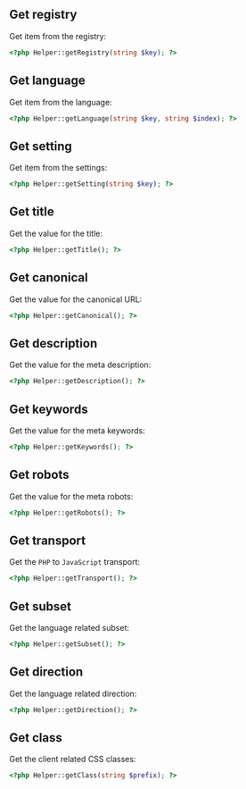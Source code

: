 Get registry
------------

Get item from the registry:

```php
<?php Helper::getRegistry(string $key); ?>
```


Get language
------------

Get item from the language:

```php
<?php Helper::getLanguage(string $key, string $index); ?>
```


Get setting
-----------

Get item from the settings:

```php
<?php Helper::getSetting(string $key); ?>
```


Get title
---------

Get the value for the title:

```php
<?php Helper::getTitle(); ?>
```


Get canonical
-------------

Get the value for the canonical URL:

```php
<?php Helper::getCanonical(); ?>
```


Get description
---------------

Get the value for the meta description:

```php
<?php Helper::getDescription(); ?>
```


Get keywords
------------

Get the value for the meta keywords:

```php
<?php Helper::getKeywords(); ?>
```


Get robots
----------

Get the value for the meta robots:

```php
<?php Helper::getRobots(); ?>
```


Get transport
-------------

Get the `PHP` to `JavaScript` transport:

```php
<?php Helper::getTransport(); ?>
```


Get subset
----------

Get the language related subset:

```php
<?php Helper::getSubset(); ?>
```


Get direction
-------------

Get the language related direction:

```php
<?php Helper::getDirection(); ?>
```


Get class
---------

Get the client related CSS classes:

```php
<?php Helper::getClass(string $prefix); ?>
```